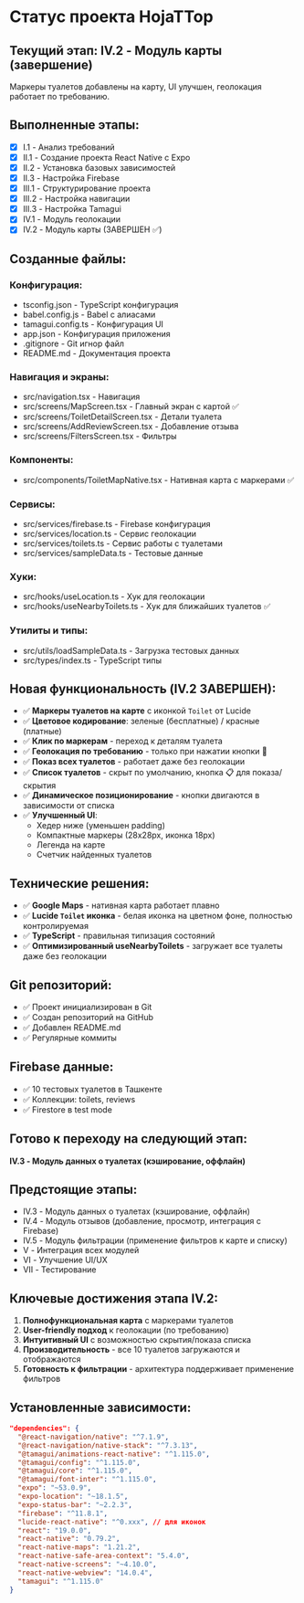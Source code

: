 # **Статус проекта HojaTTop**

## **Текущий этап: IV.2 - Модуль карты (завершение)**

Маркеры туалетов добавлены на карту, UI улучшен, геолокация работает по требованию.

## **Выполненные этапы:**

- [x] I.1 - Анализ требований
- [x] II.1 - Создание проекта React Native с Expo
- [x] II.2 - Установка базовых зависимостей  
- [x] II.3 - Настройка Firebase
- [x] III.1 - Структурирование проекта
- [x] III.2 - Настройка навигации
- [x] III.3 - Настройка Tamagui
- [x] IV.1 - Модуль геолокации
- [x] IV.2 - Модуль карты (ЗАВЕРШЕН ✅)

## **Созданные файлы:**

### Конфигурация:
- tsconfig.json - TypeScript конфигурация
- babel.config.js - Babel с алиасами
- tamagui.config.ts - Конфигурация UI
- app.json - Конфигурация приложения
- .gitignore - Git игнор файл
- README.md - Документация проекта

### Навигация и экраны:
- src/navigation.tsx - Навигация
- src/screens/MapScreen.tsx - Главный экран с картой ✅
- src/screens/ToiletDetailScreen.tsx - Детали туалета
- src/screens/AddReviewScreen.tsx - Добавление отзыва
- src/screens/FiltersScreen.tsx - Фильтры

### Компоненты:
- src/components/ToiletMapNative.tsx - Нативная карта с маркерами ✅

### Сервисы:
- src/services/firebase.ts - Firebase конфигурация
- src/services/location.ts - Сервис геолокации
- src/services/toilets.ts - Сервис работы с туалетами
- src/services/sampleData.ts - Тестовые данные

### Хуки:
- src/hooks/useLocation.ts - Хук для геолокации
- src/hooks/useNearbyToilets.ts - Хук для ближайших туалетов ✅

### Утилиты и типы:
- src/utils/loadSampleData.ts - Загрузка тестовых данных
- src/types/index.ts - TypeScript типы

## **Новая функциональность (IV.2 ЗАВЕРШЕН):**

- ✅ **Маркеры туалетов на карте** с иконкой `Toilet` от Lucide
- ✅ **Цветовое кодирование**: зеленые (бесплатные) / красные (платные)
- ✅ **Клик по маркерам** - переход к деталям туалета
- ✅ **Геолокация по требованию** - только при нажатии кнопки 📍
- ✅ **Показ всех туалетов** - работает даже без геолокации
- ✅ **Список туалетов** - скрыт по умолчанию, кнопка 📋 для показа/скрытия
- ✅ **Динамическое позиционирование** - кнопки двигаются в зависимости от списка
- ✅ **Улучшенный UI**: 
  - Хедер ниже (уменьшен padding)
  - Компактные маркеры (28x28px, иконка 18px)
  - Легенда на карте
  - Счетчик найденных туалетов

## **Технические решения:**

- ✅ **Google Maps** - нативная карта работает плавно
- ✅ **Lucide `Toilet` иконка** - белая иконка на цветном фоне, полностью контролируемая
- ✅ **TypeScript** - правильная типизация состояний
- ✅ **Оптимизированный useNearbyToilets** - загружает все туалеты даже без геолокации

## **Git репозиторий:**

- ✅ Проект инициализирован в Git
- ✅ Создан репозиторий на GitHub
- ✅ Добавлен README.md
- ✅ Регулярные коммиты

## **Firebase данные:**

- ✅ 10 тестовых туалетов в Ташкенте
- ✅ Коллекции: toilets, reviews
- ✅ Firestore в test mode

## **Готово к переходу на следующий этап:**

**IV.3 - Модуль данных о туалетах (кэширование, оффлайн)**

## **Предстоящие этапы:**

- IV.3 - Модуль данных о туалетах (кэширование, оффлайн)
- IV.4 - Модуль отзывов (добавление, просмотр, интеграция с Firebase)
- IV.5 - Модуль фильтрации (применение фильтров к карте и списку)
- V - Интеграция всех модулей
- VI - Улучшение UI/UX
- VII - Тестирование

## **Ключевые достижения этапа IV.2:**

1. **Полнофункциональная карта** с маркерами туалетов
2. **User-friendly подход** к геолокации (по требованию)
3. **Интуитивный UI** с возможностью скрытия/показа списка
4. **Производительность** - все 10 туалетов загружаются и отображаются
5. **Готовность к фильтрации** - архитектура поддерживает применение фильтров

## **Установленные зависимости:**

```json
"dependencies": {
  "@react-navigation/native": "^7.1.9",
  "@react-navigation/native-stack": "^7.3.13",
  "@tamagui/animations-react-native": "^1.115.0",
  "@tamagui/config": "^1.115.0",
  "@tamagui/core": "^1.115.0",
  "@tamagui/font-inter": "^1.115.0",
  "expo": "~53.0.9",
  "expo-location": "~18.1.5",
  "expo-status-bar": "~2.2.3",
  "firebase": "^11.8.1",
  "lucide-react-native": "^0.xxx", // для иконок
  "react": "19.0.0",
  "react-native": "0.79.2",
  "react-native-maps": "1.21.2",
  "react-native-safe-area-context": "5.4.0",
  "react-native-screens": "~4.10.0",
  "react-native-webview": "14.0.4",
  "tamagui": "^1.115.0"
}
```